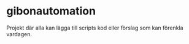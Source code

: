# gibonautomation
Projekt där alla kan lägga till scripts kod eller förslag som kan förenkla vardagen.
